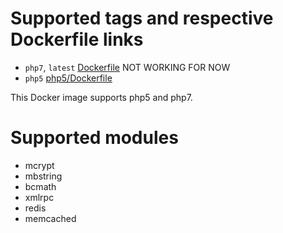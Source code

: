 # Supported tags and respective Dockerfile links
- `php7`, `latest` [Dockerfile](https://github.com/dqrkk/php-fpm/blob/master/Dockerfile) NOT WORKING FOR NOW
- `php5` [php5/Dockerfile](https://github.com/dqrkk/php-fpm/blob/master/php5/Dockerfile)

This Docker image supports php5 and php7.

# Supported modules
- mcrypt
- mbstring
- bcmath
- xmlrpc
- redis
- memcached

